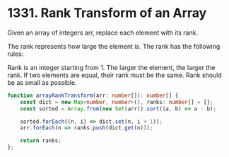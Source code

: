 # 1331. Rank Transform of an Array

Given an array of integers arr, replace each element with its rank.

The rank represents how large the element is. The rank has the following rules:

Rank is an integer starting from 1.
The larger the element, the larger the rank. If two elements are equal, their rank must be the same.
Rank should be as small as possible.

```ts
function arrayRankTransform(arr: number[]): number[] {
    const dict = new Map<number, number>(), ranks: number[] = [];
    const sorted = Array.from(new Set(arr)).sort((a, b) => a - b);

    sorted.forEach((n, i) => dict.set(n, i + 1));
    arr.forEach(n => ranks.push(dict.get(n)));

    return ranks;
};
```
